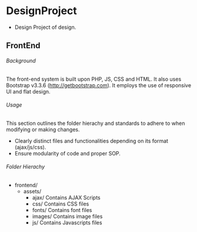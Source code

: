 # DesignProject
- Design Project of design. 

## FrontEnd
###### Background
The front-end system is built upon PHP, JS, CSS and HTML. It also uses Bootstrap v3.3.6 (http://getbootstrap.com).
It employs the use of responsive UI and flat design.
###### Usage
This section outlines the folder hierachy and standards to adhere to when modifying or making changes.
* Clearly distinct files and functionalities depending on its format (ajax/js/css).
* Ensure modularity of code and proper SOP.

###### Folder Hierachy
- frontend/
  - assets/       
    - ajax/       Contains AJAX Scripts 
    - css/        Contains CSS files
    - fonts/      Contains font files
    - images/     Contains image files
    - js/         Contains Javascripts files
